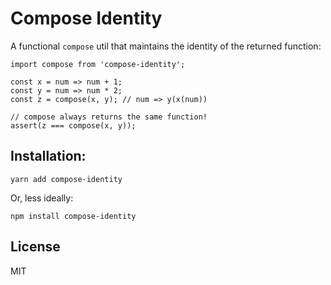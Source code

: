 # Compose Identity

A functional `compose` util that maintains the identity of the returned function:

```
import compose from 'compose-identity';

const x = num => num + 1;
const y = num => num * 2;
const z = compose(x, y); // num => y(x(num))

// compose always returns the same function!
assert(z === compose(x, y));
```

## Installation:

```
yarn add compose-identity
```

Or, less ideally:

```
npm install compose-identity
```

## License
MIT
